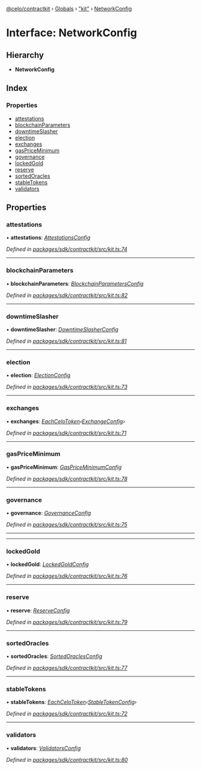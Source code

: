 [@celo/contractkit](../README.md) › [Globals](../globals.md) › ["kit"](../modules/_kit_.md) › [NetworkConfig](_kit_.networkconfig.md)

# Interface: NetworkConfig

## Hierarchy

* **NetworkConfig**

## Index

### Properties

* [attestations](_kit_.networkconfig.md#attestations)
* [blockchainParameters](_kit_.networkconfig.md#blockchainparameters)
* [downtimeSlasher](_kit_.networkconfig.md#downtimeslasher)
* [election](_kit_.networkconfig.md#election)
* [exchanges](_kit_.networkconfig.md#exchanges)
* [gasPriceMinimum](_kit_.networkconfig.md#gaspriceminimum)
* [governance](_kit_.networkconfig.md#governance)
* [lockedGold](_kit_.networkconfig.md#lockedgold)
* [reserve](_kit_.networkconfig.md#reserve)
* [sortedOracles](_kit_.networkconfig.md#sortedoracles)
* [stableTokens](_kit_.networkconfig.md#stabletokens)
* [validators](_kit_.networkconfig.md#validators)

## Properties

###  attestations

• **attestations**: *[AttestationsConfig](_wrappers_attestations_.attestationsconfig.md)*

*Defined in [packages/sdk/contractkit/src/kit.ts:74](https://github.com/celo-org/celo-monorepo/blob/master/packages/sdk/contractkit/src/kit.ts#L74)*

___

###  blockchainParameters

• **blockchainParameters**: *[BlockchainParametersConfig](_wrappers_blockchainparameters_.blockchainparametersconfig.md)*

*Defined in [packages/sdk/contractkit/src/kit.ts:82](https://github.com/celo-org/celo-monorepo/blob/master/packages/sdk/contractkit/src/kit.ts#L82)*

___

###  downtimeSlasher

• **downtimeSlasher**: *[DowntimeSlasherConfig](_wrappers_downtimeslasher_.downtimeslasherconfig.md)*

*Defined in [packages/sdk/contractkit/src/kit.ts:81](https://github.com/celo-org/celo-monorepo/blob/master/packages/sdk/contractkit/src/kit.ts#L81)*

___

###  election

• **election**: *[ElectionConfig](_wrappers_election_.electionconfig.md)*

*Defined in [packages/sdk/contractkit/src/kit.ts:73](https://github.com/celo-org/celo-monorepo/blob/master/packages/sdk/contractkit/src/kit.ts#L73)*

___

###  exchanges

• **exchanges**: *[EachCeloToken](../modules/_celo_tokens_.md#eachcelotoken)‹[ExchangeConfig](_wrappers_exchange_.exchangeconfig.md)›*

*Defined in [packages/sdk/contractkit/src/kit.ts:71](https://github.com/celo-org/celo-monorepo/blob/master/packages/sdk/contractkit/src/kit.ts#L71)*

___

###  gasPriceMinimum

• **gasPriceMinimum**: *[GasPriceMinimumConfig](_wrappers_gaspriceminimum_.gaspriceminimumconfig.md)*

*Defined in [packages/sdk/contractkit/src/kit.ts:78](https://github.com/celo-org/celo-monorepo/blob/master/packages/sdk/contractkit/src/kit.ts#L78)*

___

###  governance

• **governance**: *[GovernanceConfig](_wrappers_governance_.governanceconfig.md)*

*Defined in [packages/sdk/contractkit/src/kit.ts:75](https://github.com/celo-org/celo-monorepo/blob/master/packages/sdk/contractkit/src/kit.ts#L75)*

___



___

###  lockedGold

• **lockedGold**: *[LockedGoldConfig](_wrappers_lockedgold_.lockedgoldconfig.md)*

*Defined in [packages/sdk/contractkit/src/kit.ts:76](https://github.com/celo-org/celo-monorepo/blob/master/packages/sdk/contractkit/src/kit.ts#L76)*

___

###  reserve

• **reserve**: *[ReserveConfig](_wrappers_reserve_.reserveconfig.md)*

*Defined in [packages/sdk/contractkit/src/kit.ts:79](https://github.com/celo-org/celo-monorepo/blob/master/packages/sdk/contractkit/src/kit.ts#L79)*

___

###  sortedOracles

• **sortedOracles**: *[SortedOraclesConfig](_wrappers_sortedoracles_.sortedoraclesconfig.md)*

*Defined in [packages/sdk/contractkit/src/kit.ts:77](https://github.com/celo-org/celo-monorepo/blob/master/packages/sdk/contractkit/src/kit.ts#L77)*

___

###  stableTokens

• **stableTokens**: *[EachCeloToken](../modules/_celo_tokens_.md#eachcelotoken)‹[StableTokenConfig](_wrappers_stabletokenwrapper_.stabletokenconfig.md)›*

*Defined in [packages/sdk/contractkit/src/kit.ts:72](https://github.com/celo-org/celo-monorepo/blob/master/packages/sdk/contractkit/src/kit.ts#L72)*

___

###  validators

• **validators**: *[ValidatorsConfig](_wrappers_validators_.validatorsconfig.md)*

*Defined in [packages/sdk/contractkit/src/kit.ts:80](https://github.com/celo-org/celo-monorepo/blob/master/packages/sdk/contractkit/src/kit.ts#L80)*
